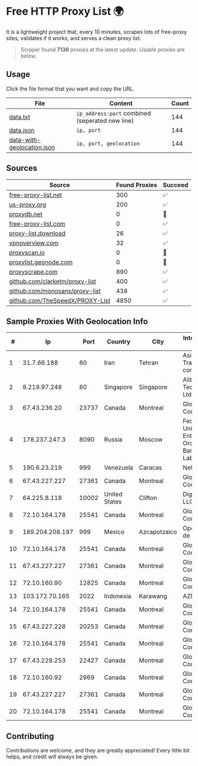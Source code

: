 
# Free HTTP Proxy List 🌍

It is a lightweight project that, every 10 minutes, scrapes lots of free-proxy sites, validates if it works, and serves a clean proxy list.


> Scraper found **7136** proxies at the latest update. Usable proxies are below.

## Usage

Click the file format that you want and copy the URL.


|File|Content|Count|
|----|-------|-----|
|[data.txt](https://raw.githubusercontent.com/themiralay/Proxy-List-World/master/data.txt)|`ip_address:port` combined (seperated new line)|144|
|[data.json](https://raw.githubusercontent.com/themiralay/Proxy-List-World/master/data.json)|`ip, port`|144|
|[data-with-geolocation.json](https://raw.githubusercontent.com/themiralay/Proxy-List-World/master/data-with-geolocation.json)|`ip, port, geolocation`|144|

## Sources

|Source|Found Proxies|Succeed|
|------|-------------|-------|
|[free-proxy-list.net](https://free-proxy-list.net)|300|✅|
|[us-proxy.org](https://www.us-proxy.org)|200|✅|
|[proxydb.net](http://proxydb.net)|0|🚫|
|[free-proxy-list.com](https://free-proxy-list.com/?page=&port=&type%5B%5D=http&type%5B%5D=https&up_time=0&search=Search)|0|✅|
|[proxy-list.download](https://www.proxy-list.download/HTTP)|26|✅|
|[vpnoverview.com](https://vpnoverview.com/privacy/anonymous-browsing/free-proxy-servers)|32|✅|
|[proxyscan.io](https://www.proxyscan.io)|0|🚫|
|[proxylist.geonode.com](https://proxylist.geonode.com/api/proxy-list?limit=300&page=1&sort_by=lastChecked&sort_type=desc&protocols=http,https)|0|🚫|
|[proxyscrape.com](https://api.proxyscrape.com/v2/?request=displayproxies&protocol=http&timeout=10000&country=all&ssl=all&anonymity=all)|890|✅|
|[github.com/clarketm/proxy-list](https://raw.githubusercontent.com/clarketm/proxy-list/master/proxy-list-raw.txt)|400|✅|
|[github.com/monosans/proxy-list](https://raw.githubusercontent.com/monosans/proxy-list/main/proxies/http.txt)|438|✅|
|[github.com/TheSpeedX/PROXY-List](https://raw.githubusercontent.com/TheSpeedX/PROXY-List/master/http.txt)|4850|✅|


## Sample Proxies With Geolocation Info

|#|Ip|Port|Country|City|Internet Service Provider|
|-|--|----|-------|----|-------------------------|
|1|31.7.66.188|80|Iran|Tehran|Asiatech Data Transmission company|
|2|8.219.97.248|80|Singapore|Singapore|Alibaba (US) Technology Co., Ltd.|
|3|67.43.236.20|23737|Canada|Montreal|GloboTech Communications|
|4|178.237.247.3|8090|Russia|Moscow|Federal State Unitary Enterprise of the Order of the Red Banner of Labour "Russ|
|5|190.6.23.219|999|Venezuela|Caracas|Net Uno|
|6|67.43.227.227|27361|Canada|Montreal|GloboTech Communications|
|7|64.225.8.118|10002|United States|Clifton|DigitalOcean, LLC|
|8|72.10.164.178|25541|Canada|Montreal|GloboTech Communications|
|9|189.204.208.197|999|Mexico|Azcapotzalco|Operbes, S.A. de C.V.|
|10|72.10.164.178|25541|Canada|Montreal|GloboTech Communications|
|11|67.43.227.227|27361|Canada|Montreal|GloboTech Communications|
|12|72.10.160.90|12825|Canada|Montreal|GloboTech Communications|
|13|103.172.70.165|2022|Indonesia|Karawang|AZNET|
|14|72.10.164.178|25541|Canada|Montreal|GloboTech Communications|
|15|67.43.227.228|20253|Canada|Montreal|GloboTech Communications|
|16|72.10.164.178|25541|Canada|Montreal|GloboTech Communications|
|17|67.43.228.253|22427|Canada|Montreal|GloboTech Communications|
|18|72.10.160.92|2969|Canada|Montreal|GloboTech Communications|
|19|67.43.227.227|27361|Canada|Montreal|GloboTech Communications|
|20|72.10.164.178|25541|Canada|Montreal|GloboTech Communications|



## Contributing

Contributions are welcome, and they are greatly appreciated! Every
little bit helps, and credit will always be given.

